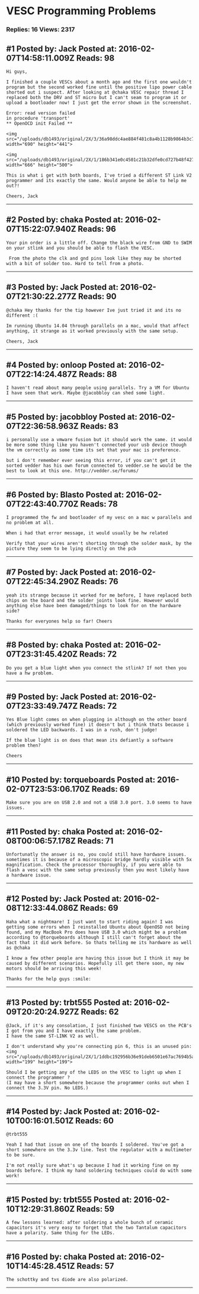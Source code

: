# VESC Programming Problems

### Replies: 16 Views: 2317

## \#1 Posted by: Jack Posted at: 2016-02-07T14:58:11.009Z Reads: 98

```
Hi guys,

I finished a couple VESCs about a month ago and the first one wouldn't program but the second worked fine until the positive lipo power cable shorted out i suspect. After looking at @chaka VESC repair thread I replaced both the DRV and ST micro but I can't seam to program it or upload a bootloader now! I just get the error shown in the screenshot. 

Error: read version failed
in procedure 'transport'
** OpenOCD init Failed **

<img src="/uploads/db1493/original/2X/3/36a98ddc4ae884f481c8a4b1128b9864b3c71d83.png" width="690" height="441">

<img src="/uploads/db1493/original/2X/1/186b341e0c4501c21b32dfe0cd727b48f42756a6.JPG" width="666" height="500">

This is what i get with both boards, I've tried a different ST Link V2 programmer and its exactly the same. Would anyone be able to help me out?!

Cheers, Jack
```

---
## \#2 Posted by: chaka Posted at: 2016-02-07T15:22:07.940Z Reads: 96

```
Your pin order is a little off. Change the black wire from GND to SWIM on your stlink and you should be able to flash the VESC.

 From the photo the clk and gnd pins look like they may be shorted with a bit of solder too. Hard to tell from a photo.
```

---
## \#3 Posted by: Jack Posted at: 2016-02-07T21:30:22.277Z Reads: 90

```
@chaka Hey thanks for the tip however Ive just tried it and its no different :(

Im running Ubuntu 14.04 through parallels on a mac, would that affect anything, it strange as it worked previously with the same setup.

Cheers, Jack
```

---
## \#4 Posted by: onloop Posted at: 2016-02-07T22:14:24.487Z Reads: 88

```
I haven't read about many people using parallels. Try a VM for Ubuntu I have seen that work. Maybe @jacobbloy can shed some light.
```

---
## \#5 Posted by: jacobbloy Posted at: 2016-02-07T22:36:58.963Z Reads: 83

```
i personally use a vmware fusion but it should work the same. it would be more some thing like you haven't connected your usb device though the vm correctly as some time its set that your mac is preference.

but i don't remember ever seeing this error, if you can't get it sorted vedder has his own forum connected to vedder.se he would be the best to look at this one. http://vedder.se/forums/
```

---
## \#6 Posted by: Blasto Posted at: 2016-02-07T22:43:40.770Z Reads: 78

```
I programmed the fw and bootloader of my vesc on a mac w parallels and no problem at all. 

When i had that error message, it would usually be hw related

Verify that your wires aren't shorting through the solder mask, by the picture they seem to be lying directly on the pcb
```

---
## \#7 Posted by: Jack Posted at: 2016-02-07T22:45:34.290Z Reads: 76

```
yeah its strange because it worked for me before, I have replaced both chips on the board and the solder joints look fine. However would anything else have been damaged/things to look for on the hardware side? 

Thanks for everyones help so far! Cheers
```

---
## \#8 Posted by: chaka Posted at: 2016-02-07T23:31:45.420Z Reads: 72

```
Do you get a blue light when you connect the stlink? If not then you have a hw problem.
```

---
## \#9 Posted by: Jack Posted at: 2016-02-07T23:33:49.747Z Reads: 72

```
Yes Blue light comes on when plugging in although on the other board (which previously worked fine) it doesn't but i think thats because i soldered the LED backwards. I was in a rush, don't judge!

If the blue light is on does that mean its defiantly a software problem then?

Cheers
```

---
## \#10 Posted by: torqueboards Posted at: 2016-02-07T23:53:06.170Z Reads: 69

```
Make sure you are on USB 2.0 and not a USB 3.0 port. 3.0 seems to have issues.
```

---
## \#11 Posted by: chaka Posted at: 2016-02-08T00:06:57.178Z Reads: 71

```
Unfortunatly the answer is no, you could still have hardware issues. sometimes it is because of a microscopic bridge hardly visible with 5x magnification. Check the processor thoroughly, if you were able to flash a vesc with the same setup previously then you most likely have a hardware issue.
```

---
## \#12 Posted by: Jack Posted at: 2016-02-08T12:33:44.086Z Reads: 69

```
Haha what a nightmare! I just want to start riding again! I was getting some errors when I reinstalled Ubuntu about OpenOSD not being found, and my MacBook Pro does have USB 3.0 which might be a problem according to @torqueboards although I still can't forget about the fact that it did work before. So thats telling me its hardware as well as @chaka 

I know a few other people are having this issue but I think it may be caused by different scenarios. Hopefully ill get there soon, my new motors should be arriving this week!

Thanks for the help guys :smile:
```

---
## \#13 Posted by: trbt555 Posted at: 2016-02-09T20:20:24.927Z Reads: 62

```
@Jack, if it's any consolation, I just finished two VESCS on the PCB's I got from you and I have exactly the same problem.
I have the same ST-LINK V2 as well.

I don't understand why you're connecting pin 6, this is an unused pin:
<img src="/uploads/db1493/original/2X/1/1ddbc192956b36e91deb6501e67ac7694b5ace7b.jpg" width="199" height="199">

Should I be getting any of the LEDS on the VESC to light up when I connect the programmer ? 
(I may have a short somewhere because the programmer conks out when I connect the 3.3V pin. No LEDS.)
```

---
## \#14 Posted by: Jack Posted at: 2016-02-10T00:16:01.501Z Reads: 60

```
@trbt555

Yeah I had that issue on one of the boards I soldered. You've got a short somewhere on the 3.3v line. Test the regulator with a multimeter to be sure. 

I'm not really sure what's up because I had it working fine on my boards before. I think my hand soldering techniques could do with some work!
```

---
## \#15 Posted by: trbt555 Posted at: 2016-02-10T12:29:31.860Z Reads: 59

```
A few lessons learned: after soldering a whole bunch of ceramic capacitors it's very easy to forget that the two Tantalum capacitors have a polarity. Same thing for the LEDs.
```

---
## \#16 Posted by: chaka Posted at: 2016-02-10T14:45:28.451Z Reads: 57

```
The schottky and tvs diode are also polarized.
```

---
